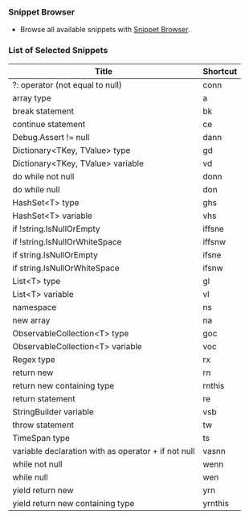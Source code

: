 ### Snippet Browser

* Browse all available snippets with [Snippet Browser](http://pihrt.net/snippetica/snippets?engine=vscode&language=csharp).

### List of Selected Snippets

Title | Shortcut
----- | --------
?: operator \(not equal to null\)|conn
array type|a
break statement|bk
continue statement|ce
Debug\.Assert \!= null|dann
Dictionary&lt;TKey, TValue&gt; type|gd
Dictionary&lt;TKey, TValue&gt; variable|vd
do while not null|donn
do while null|don
HashSet&lt;T&gt; type|ghs
HashSet&lt;T&gt; variable|vhs
if \!string\.IsNullOrEmpty|iffsne
if \!string\.IsNullOrWhiteSpace|iffsnw
if string\.IsNullOrEmpty|ifsne
if string\.IsNullOrWhiteSpace|ifsnw
List&lt;T&gt; type|gl
List&lt;T&gt; variable|vl
namespace|ns
new array |na
ObservableCollection&lt;T&gt; type|goc
ObservableCollection&lt;T&gt; variable|voc
Regex type|rx
return new|rn
return new containing type|rnthis
return statement|re
StringBuilder variable|vsb
throw statement|tw
TimeSpan type|ts
variable declaration with as operator \+ if not null|vasnn
while not null|wenn
while null|wen
yield return new|yrn
yield return new containing type|yrnthis
